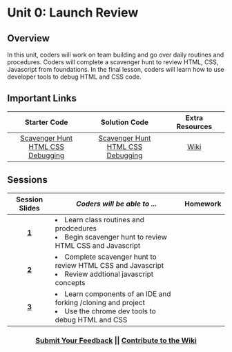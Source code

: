 # Unit 0: Launch Review

## Overview
In this unit, coders will work on team building and go over daily routines and procedures. Coders will complete a scavenger hunt to review HTML, CSS, Javascript from foundations. In the final lesson, coders will learn how to use developer tools to debug HTML and CSS code.

## Important Links
|  Starter Code | Solution Code  | Extra Resources |
|:-------:|:-------:|:-------:|
|[Scavenger Hunt](https://github.com/ScriptEdcurriculum/advanced_scavengerhunt_startercode)<br>[HTML CSS Debugging](https://github.com/ScriptEdcurriculum/advanced_htmlcssdebugging_startercode)|[Scavenger Hunt](https://github.com/ScriptEdcurriculum/advanced_scavengerhunt_solution) <br> [HTML CSS Debugging](https://github.com/ScriptEdcurriculum/advanced_htmlcssdebugging_solution)|  [Wiki]()       |

## Sessions 
|Session Slides|*Coders will be able to ...*|Homework|
|:-------:|-------|:-------|
|[**1**](https://docs.google.com/presentation/d/18TiH7DVAUsQ3G9cDqkcX1QK1gkOlbT_fSQtXfOu4O3o/edit#slide=id.g24b294ee22_0_339)|<li>Learn class routines and prodcedures</li> <li>Begin scavenger hunt to review HTML CSS and Javascript</li> ||
|[**2**](https://docs.google.com/presentation/d/18TiH7DVAUsQ3G9cDqkcX1QK1gkOlbT_fSQtXfOu4O3o/edit#slide=id.g24b294ee22_0_553)|<li>Complete scavenger hunt to review HTML CSS and Javascript </li> <li>Review addtional javascript concepts</li> ||
|[**3**](https://docs.google.com/presentation/d/18TiH7DVAUsQ3G9cDqkcX1QK1gkOlbT_fSQtXfOu4O3o/edit#slide=id.g24b294ee22_0_386)|<li>Learn components of an IDE and forking /cloning and project</li> <li>Use the chrome dev tools to debug HTML and CSS</li> ||

<h3 align="center"><a href="https://docs.google.com/forms/d/e/1FAIpQLSdmoYjRk6tqJHI5Y1ELjOZ7tiYj58dmoIBEeUaXK5ciIdljIg/viewform">Submit Your Feedback</a> || <a href="https://github.com/ScriptEdcurriculum/curriculum17-18/wiki/2.-Advanced#unit-0-review">Contribute to the Wiki</a></h3>

